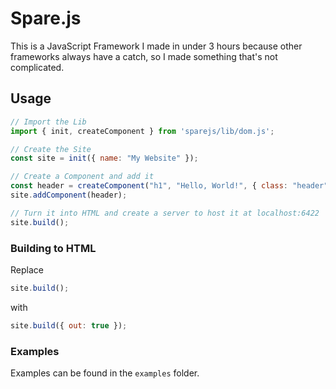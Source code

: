 # Spare.js

This is a JavaScript Framework I made in under 3 hours because other frameworks always have a catch, so I made something that's not complicated.

## Usage

```javascript
// Import the Lib
import { init, createComponent } from 'sparejs/lib/dom.js';

// Create the Site
const site = init({ name: "My Website" });

// Create a Component and add it
const header = createComponent("h1", "Hello, World!", { class: "header" });
site.addComponent(header);

// Turn it into HTML and create a server to host it at localhost:6422
site.build();
```

### Building to HTML
Replace
```javascript
site.build();
```
with
```javascript
site.build({ out: true });
```


### Examples
Examples can be found in the `examples` folder.